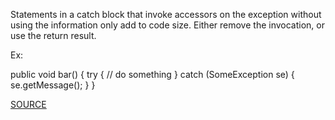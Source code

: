 Statements in a catch block that invoke accessors on the exception without using the information only add to code size. Either remove the invocation, or use the return result.

Ex:

public void bar() {
	try {
		// do something
	} catch (SomeException se) {
		se.getMessage();
	}
}

[SOURCE](https://pmd.github.io/pmd-5.3.3/pmd-java/rules/java/strictexception.html#AvoidLosingExceptionInformation)

